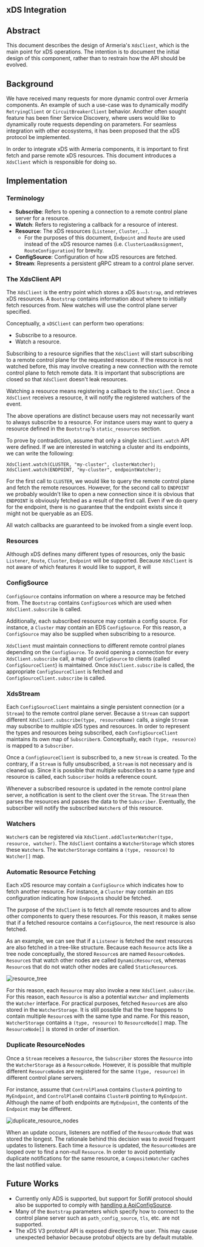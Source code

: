 xDS Integration
----

## Abstract

This document describes the design of Armeria's `XdsClient`, which is the
main point for xDS operations. The intention is to document the initial design
of this component, rather than to restrain how the API should be evolved.

## Background

We have received many requests for more dynamic control over Armeria components.
An example of such a use-case was to dynamically modify `RetryingClient` or
`CircuitBreakerClient` behavior. Another often sought feature
has been finer Service Discovery, where users would like to dynamically route requests
depending on parameters. For seamless integration with other ecosystems, it has been
proposed that the xDS protocol be implemented.

In order to integrate xDS with Armeria components, it is important to first fetch and parse
remote xDS resources. This document introduces a `XdsClient` which is responsible for doing so.

## Implementation

### Terminology

- **Subscribe**: Refers to opening a connection to a remote control plane server for a resource.
- **Watch**: Refers to registering a callback for a resource of interest.
- **Resource**: The xDS resources (`Listener`, `Cluster`, ...).
  - For the purposes of this document, `Endpoint` and `Route` are used instead of the xDS resource names
    (i.e. `ClusterLoadAssignment`, `RouteConfiguration`) for brevity.
- **ConfigSource**: Configuration of how xDS resources are fetched.
- **Stream**: Represents a persistent gRPC stream to a control plane server.

### The XdsClient API

The `XdsClient` is the entry point which stores a xDS `Bootstrap`, and retrieves xDS resources.
A `Bootstrap` contains information about where to initially fetch resources from. 
New watches will use the control plane server specified.

Conceptually, a `xDSClient` can perform two operations:
- Subscribe to a resource.
- Watch a resource.

Subscribing to a resource signifies that the `XdsClient` will start subscribing to a remote
control plane for the requested resource. If the resource is not watched before, this
may involve creating a new connection with the remote control plane to fetch remote data.
It is important that subscriptions are closed so that `XdsClient` doesn't leak resources.

Watching a resource means registering a callback to the `XdsClient`. Once a `XdsClient`
receives a resource, it will notify the registered watchers of the event.

The above operations are distinct because users may not necessarily want to always
subscribe to a resource. For instance users may want to query a resource defined
in the `Bootstrap`'s `static_resources` section.

To prove by contradiction, assume that only a single `XdsClient.watch` API were defined.
If we are interested in watching a cluster and its endpoints, we can write the following:
```
XdsClient.watch(CLUSTER, "my-cluster", clusterWatcher);
XdsClient.watch(ENDPOINT, "my-cluster", endpointWatcher);
```

For the first call to `CLUSTER`, we would like to query the remote control plane and fetch the
remote resources. However, for the second call to `ENDPOINT` we probably wouldn't like to open
a new connection since it is obvious that `ENDPOINT` is obviously fetched as a result of the first call.
Even if we do query for the endpoint, there is no guarantee that the endpoint
exists since it might not be queryable as an EDS.

All watch callbacks are guaranteed to be invoked from a single event loop.

### Resources

Although xDS defines many different types of resources, only the basic
`Listener`, `Route`, `Cluster`, `Endpoint` will be supported. Because `XdsClient`
is not aware of which features it would like to support, it will 

### ConfigSource

`ConfigSource` contains information on where a resource may be fetched from.
The `Bootstrap` contains `ConfigSource`s which are used when `XdsClient.subscribe`
is called. 

Additionally, each subscribed resource may contain a config source. For instance,
a `Cluster` may contain an EDS `ConfigSource`. For this reason, a `ConfigSource`
may also be supplied when subscribing to a resource.

`XdsClient` must maintain connections to different remote control planes depending
on the `ConfigSource`. To avoid opening a connection for every `XdsClient.subscribe` call,
a map of `ConfigSource` to clients (called `ConfigSourceClient`) is maintained.
Once `XdsClient.subscribe` is called, the appropriate `ConfigSourceClient` is fetched
and `ConfigSourceClient.subscribe` is called.

### XdsStream

Each `ConfigSourceClient` maintains a single persistent connection (or a `Stream`) to the remote
control plane server. Because a `Stream` can support different `XdsClient.subscribe(type, resourceName)`
calls, a single `Stream` may subscribe to multiple xDS types and resources.
In order to represent the types and resources being subscribed, each `ConfigSourceClient` maintains
its own map of `Subscriber`s. Conceptually, each `(type, resource)` is mapped to a `Subscriber`.

Once a `ConfigSourceClient` is subscribed to, a new `Stream` is created.
To the contrary, if a `Stream` is fully unsubscribed, a `Stream` is not necessary and is cleaned up.
Since it is possible that multiple subscribes to a same type and resource is called, each `Subscriber` holds
a reference count.

Whenever a subscribed resource is updated in the remote control plane server, a notification is
sent to the client over the `Stream`. The `Stream` then parses the resources and passes the
data to the `Subscriber`. Eventually, the subscriber will notify the subscribed `Watcher`s of this resource.

### Watchers

`Watcher`s can be registered via `XdsClient.addClusterWatcher(type, resource, watcher)`.
The `XdsClient` contains a `WatcherStorage` which stores these `Watcher`s.
The `WatcherStorage` contains a `(type, resource)` to `Watcher[]` map.

### Automatic Resource Fetching

Each xDS resource may contain a `ConfigSource` which indicates how to fetch another resource.
For instance, a `Cluster` may contain an `EDS` configuration indicating how `Endpoint`s should
be fetched.

The purpose of the `XdsClient` is to fetch all remote resources and to allow other components
to query these resources. For this reason, it makes sense that if a fetched resource contains
a `ConfigSource`, the next resource is also fetched.

As an example, we can see that if a `Listener` is fetched the next resources are also fetched
in a tree-like structure. Because each `Resource` acts like a tree node conceptually, the stored
`Resource`s are named `ResourceNode`s. `Resource`s that watch other nodes are called `DynamicResource`s,
whereas `Resource`s that do not watch other nodes are called `StaticResource`s.

![resource_tree](resources/resource_tree.png)

For this reason, each `Resource` may also invoke a new `XdsClient.subscribe`. For this reason,
each `Resource` is also a potential `Watcher` and implements the `Watcher` interface.
For practical purposes, fetched `Resource`s are also stored in the `WatcherStorage`.
It is still possible that the tree happens to contain multiple `Resource`s with the same type and name.
For this reason, `WatcherStorage` contains a `(type, resource)` to `ResourceNode[]` map.
The `ResourceNode[]` is stored in order of insertion.

### Duplicate ResourceNodes

Once a `Stream` receives a `Resource`, the `Subscriber` stores the `Resource` into the `WatcherStorage`
as a `ResourceNode`. However, it is possible that multiple different `ResourceNode`s are registered
for the same `(type, resource)` in different control plane servers.

For instance, assume that `ControlPlaneA` contains `ClusterA` pointing to `MyEndpoint`, and `ControlPlaneB`
contains `ClusterB` pointing to `MyEndpoint`. Although the name of both endpoints are `MyEndpoint`,
the contents of the `Endpoint` may be different.

![duplicate_resource_nodes](resources/duplicate_resource_nodes.png)

When an update occurs, listeners are notified of the `ResourceNode` that was stored the longest.
The rationale behind this decision was to avoid frequent updates to listeners.
Each time a `Resource` is updated, the `ResourceNode`s are looped over to find a non-null `Resource`.
In order to avoid potentially duplicate notifications for the same resource, a `CompositeWatcher`
caches the last notified value.

## Future Works

- Currently only ADS is supported, but support for SotW protocol should also be supported to comply with
  [handling a ApiConfigSource](https://www.envoyproxy.io/docs/envoy/latest/api-docs/xds_protocol#configuring-which-variant-to-use).
- Many of the `Bootstrap` parameters which specify how to connect to the control plane server
  such as `path_config_source`, `tls`, etc. are not supported.
- The xDS V3 protobuf API is exposed directly to the user. This may cause unexpected behavior because
  protobuf objects are by default mutable.
